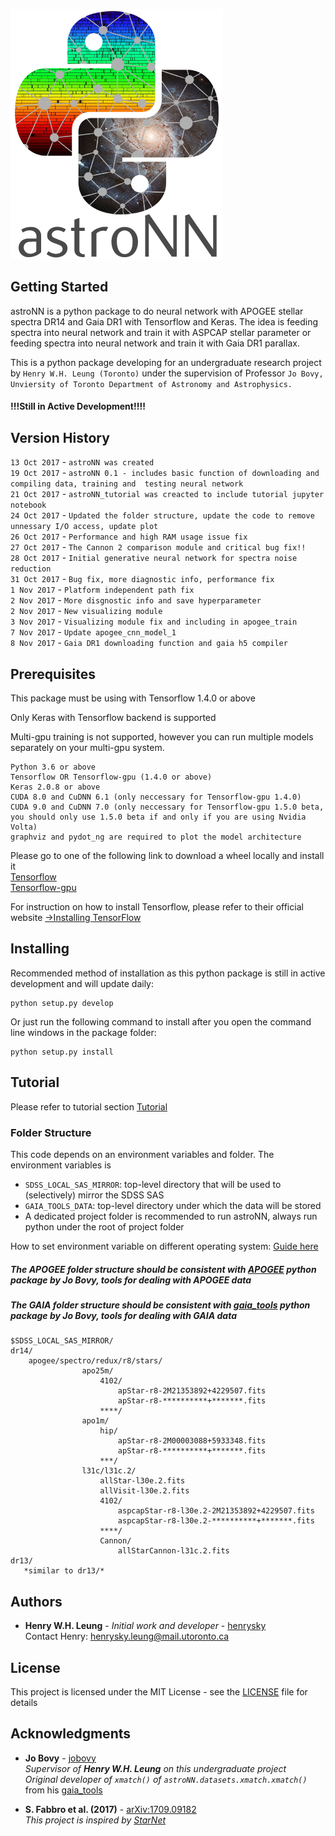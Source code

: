 ![AstroNN Logo](astroNN_icon_withname.png)

## Getting Started

astroNN is a  python package to do neural network with APOGEE stellar spectra DR14 and Gaia DR1 with Tensorflow and Keras.
The idea is feeding spectra into neural network and train it with ASPCAP stellar parameter or feeding spectra into neural
network and train it with Gaia DR1 parallax.

This is a python package developing for an undergraduate research project by `Henry W.H. Leung (Toronto)` under the 
supervision of Professor `Jo Bovy, Unviersity of Toronto Department of Astronomy and Astrophysics.`
#### !!!Still in Active Development!!!!

## Version History
`13 Oct 2017` - `astroNN was created`\
`19 Oct 2017` - `astroNN 0.1 - includes basic function of downloading and compiling data, training and 
testing neural network`\
`21 Oct 2017` - `astroNN_tutorial was creacted to include tutorial jupyter notebook`\
`24 Oct 2017` - `Updated the folder structure, update the code to remove unnessary I/O access, update plot`\
`26 Oct 2017` - `Performance and high RAM usage issue fix`\
`27 Oct 2017` - `The Cannon 2 comparison module and critical bug fix!!`\
`28 Oct 2017` - `Initial generative neural network for spectra noise reduction`\
`31 Oct 2017` - `Bug fix, more diagnostic info, performance fix`\
`1 Nov 2017` - `Platform independent path fix`\
`2 Nov 2017` - `More disgnostic info and save hyperparameter`\
`2 Nov 2017` - `New visualizing module`\
`3 Nov 2017` - `Visualizing module fix and including in apogee_train`\
`7 Nov 2017` - `Update apogee_cnn_model_1`\
`8 Nov 2017` - `Gaia DR1 downloading function and gaia h5 compiler`

## Prerequisites

This package must be using with Tensorflow 1.4.0 or above

Only Keras with Tensorflow backend is supported

Multi-gpu training is not supported, however you can run multiple models separately on your multi-gpu system.

```
Python 3.6 or above
Tensorflow OR Tensorflow-gpu (1.4.0 or above)
Keras 2.0.8 or above
CUDA 8.0 and CuDNN 6.1 (only neccessary for Tensorflow-gpu 1.4.0)
CUDA 9.0 and CuDNN 7.0 (only neccessary for Tensorflow-gpu 1.5.0 beta, you should only use 1.5.0 beta if and only if you are using Nvidia Volta)
graphviz and pydot_ng are required to plot the model architecture
```

Please go to one of the following link to download a wheel locally and install it\
[Tensorflow](https://pypi.python.org/pypi/tensorflow/)\
[Tensorflow-gpu](https://pypi.python.org/pypi/tensorflow-gpu/)

For instruction on how to install Tensorflow, please refer to their official website
[->Installing TensorFlow](https://www.tensorflow.org/install/)

## Installing

Recommended method of installation as this python package is still in active development and will update daily:
```
python setup.py develop
```

Or just run the following command to install after you open the command line windows in the package folder:
```
python setup.py install
```

## Tutorial

Please refer to tutorial section [Tutorial](https://github.com/henrysky/astroNN_tutorial)

### Folder Structure
This code depends on an environment variables and folder. The environment variables is 
* `SDSS_LOCAL_SAS_MIRROR`: top-level directory that will be used to (selectively) mirror the SDSS SAS
* `GAIA_TOOLS_DATA`: top-level directory under which the data will be stored
* A dedicated project folder is recommended to run astroNN, always run python under the root of project folder

How to set environment variable on different operating system: [Guide here](https://www.schrodinger.com/kb/1842)
 
##### The APOGEE folder structure should be consistent with [APOGEE](https://github.com/jobovy/apogee/) python package by Jo Bovy, tools for dealing with APOGEE data

##### The GAIA folder structure should be consistent with [gaia_tools](https://github.com/jobovy/gaia_tools/) python package by Jo Bovy, tools for dealing with GAIA data

    $SDSS_LOCAL_SAS_MIRROR/
	dr14/
		apogee/spectro/redux/r8/stars/
					apo25m/
						4102/
							apStar-r8-2M21353892+4229507.fits
							apStar-r8-**********+*******.fits
						****/
					apo1m/
						hip/
							apStar-r8-2M00003088+5933348.fits
							apStar-r8-**********+*******.fits
						***/
					l31c/l31c.2/
						allStar-l30e.2.fits
						allVisit-l30e.2.fits
						4102/
							aspcapStar-r8-l30e.2-2M21353892+4229507.fits
							aspcapStar-r8-l30e.2-**********+*******.fits
						****/
						Cannon/
						    allStarCannon-l31c.2.fits
	dr13/
	   *similar to dr13/*

## Authors

* **Henry W.H. Leung** - *Initial work and developer* - [henrysky](https://github.com/henrysky)\
Contact Henry: [henrysky.leung@mail.utoronto.ca](mailto:henrysky.leung@mail.utoronto.ca)

## License

This project is licensed under the MIT License - see the [LICENSE](LICENSE) file for details

## Acknowledgments

* **Jo Bovy** - [jobovy](https://github.com/jobovy)\
*Supervisor of **Henry W.H. Leung** on this undergraduate project*\
*Original developer of `xmatch()` of `astroNN.datasets.xmatch.xmatch()`* from his [gaia_tools](https://github.com/jobovy/gaia_tools)

* **S. Fabbro et al. (2017)** - [arXiv:1709.09182](https://arxiv.org/abs/1709.09182)\
*This project is inspired by [StarNet](https://github.com/astroai/starnet)*
